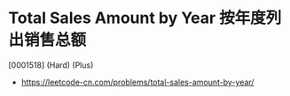 # Total Sales Amount by Year 按年度列出销售总额

[0001518] (Hard) (Plus)

- https://leetcode-cn.com/problems/total-sales-amount-by-year/
